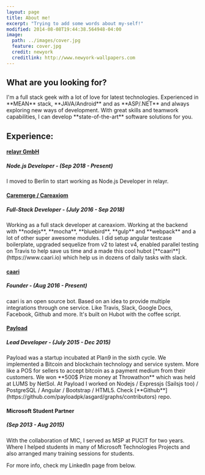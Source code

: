 ```yaml
---
layout: page
title: About me!
excerpt: "Trying to add some words about my-self!"
modified: 2014-08-08T19:44:38.564948-04:00
image:
  path: ../images/cover.jpg
  feature: cover.jpg
  credit: newyork
  creditlink: http://www.newyork-wallpapers.com
---
```


<h2 class="mb1">What are you looking for?</h2>
I'm a full stack geek with a lot of love for latest technologies. Experienced in **MEAN** stack, **JAVA/Android** and as **ASP/.NET** and always exploring new ways of development. With great skills and teamwork capabilities, I can develop **state-of-the-art** software solutions for you.

<h2 class="mb1">Experience:</h2>
<h4 class="mt05 mb05"><a href="http://www.caremerge.com/web/" title="Caremerge">relayr GmbH</a></h4>
<h5 class="mt05 mb05">Node.js Developer - (Sep 2018 - Present)</h5>
I moved to Berlin to start working as Node.js Developer in relayr.

<h4 class="mt05 mb05"><a href="http://www.caremerge.com/web/" title="Caremerge">Caremerge / Careaxiom</a></h4>
<h5 class="mt05 mb05">Full-Stack Developer - (July 2016 - Sep 2018)</h5>
Working as a full stack developer at careaxiom. Working at the backend with **nodejs**, **mocha**, **bluebird**, **gulp** and **webpack** and a lot of other super awesome modules. I did setup angular testcase boilerplate, upgraded sequelize from v2 to latest v4, enabled parallel testing on Travis to help save us time and a made this cool hubot [**caari**](https://www.caari.io) which help us in dozens of daily tasks with slack.

<h4 class="mt05 mb05"><a title="caari" href="https://caari.io/">caari</a></h4>
<h5 class="mt05 mb05">Founder - (Aug 2016 - Present)</h5>
caari is an open source bot. Based on an idea to provide multiple integrations through one service. Like Travis, Slack, Google Docs, Facebook, Github and more.
It's built on Hubot with the coffee script.

<h4 class="mt05 mb05"><a title="Palyoad" href="https://github.com/payloadtech/asgard/graphs/contributors">Payload</a></h4>
<h5 class="mt05 mb05">Lead Developer - (July 2015 - Dec 2015)</h5>
Payload was a startup incubated at Plan9 in the sixth cycle. We implemented a Bitcoin and blockchain technology and service system. More like a POS for sellers to accept bitcoin as a payment medium from their customers. We won **500$ Prize money at Throwathon** which was held at LUMS by NetSol.
At Payload I worked on Nodejs / Expressjs (Sailsjs too) / PostgreSQL / Angular / Bootstrap / HTML5.
Check [**Github**](https://github.com/payloadpk/asgard/graphs/contributors) repo.

<h4 class="mt05 mb05">Microsoft Student Partner</h4>
<h5 class="mt05 mb05">(Sep 2013 - Aug 2015)</h5>
With the collaboration of MIC, I served as MSP at PUCIT for two years. Where I helped students in many of Microsoft Technologies Projects and also arranged many training sessions for students.

For more info, check my LinkedIn page from below.
